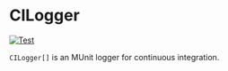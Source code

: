 # CILogger

[![Test](https://github.com/miRoox/CILogger-MUnit/workflows/Test/badge.svg)](https://github.com/miRoox/CILogger-MUnit/actions)

`CILogger[]` is an MUnit logger for continuous integration.
